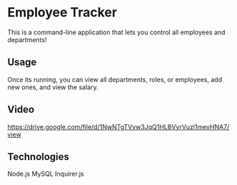 # Employee Tracker

This is a command-line application that lets you control all employees and departments!

## Usage

Once its running, you can view all departments, roles, or employees, add new ones, and view the salary.

## Video

https://drive.google.com/file/d/1NwNTgTVyw3JqQ1HLBVyrVuzl1mevHNA7/view

## Technologies

Node.js
MySQL
Inquirer.js

